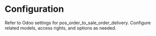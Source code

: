 # Configuration

Refer to Odoo settings for pos_order_to_sale_order_delivery. Configure related models, access rights, and options as needed.
